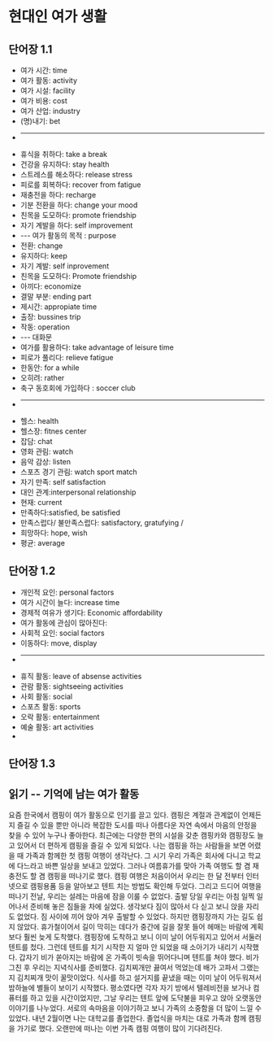 # 현대인 여가 생활

<!-- 1.1 여가 생활의 목적 -->
## 단어장 1.1
* 여가 시간: time
* 여가 활동: activity
* 여가 시설: facility
* 여가 비용: cost
* 여가 산업: industry
* (명)내기: bet
* ---
* 휴식을 취하다: take a break
* 건강을 유지하다: stay health
* 스트레스를 해소하다: release stress
* 피로를 회복하다: recover from fatigue
* 재충전을 하다: recharge
* 기분 전환을 하다: change your mood
* 친목을 도모하다: promote friendship
* 자기 계발을 하다: self improvement
* --- 여가 활동의 목적 : purpose
* 전환: change
* 유지하다: keep
* 자기 계발: self inprovement
* 친목을 도모하다: Promote friendship
* 아끼다: economize
* 결말 부분: ending part
* 제시간: appropiate time
* 출장: bussines trip
* 작동:  operation
* --- 대화문
* 여가를 활용하다: take advantage of leisure time
* 피로가 풀리다: relieve fatigue
* 한동안: for a while
* 오히려: rather
* 축구 동호회에 가입하다 : soccer club
* ---
* 헬스: health
* 헬스장: fitnes center
* 잡담: chat
* 영화 관림: watch
* 음악 감상: listen
* 스포츠 경기 관림: watch sport match
* 자기 만족: self satisfaction
* 대인 관계:interpersonal relationship
* 현재: current
* 만족하다:satisfied, be satisfied
* 만족스럽다/ 불만족스럽다: satisfactory, gratufying /
* 희망하다: hope, wish
* 평균: average

<!-- 1.2 여가 생활의 유형 -->
## 단어장 1.2
* 개인적 요인: personal factors
* 여가 시간이 늘다: increase time
* 경제적 여유가 생기다: Economic affordability
* 여가 활동에 관심이 많아진다:
* 사회적 요인: social factors
* 이동하다: move, display
* -----
* 휴직 활동: leave of absense activities
* 관람 활동: sightseeing activities
* 사회 활동: social
* 스포츠 활동: sports
* 오락 활동: entertainment
* 예술 활동: art activities
*
<!-- 1.3 현인의 여가 새활 - 활동 -->
## 단어장 1.3

## 읽기 -- 기억에 남는 여가 활동
요즘 한국에서 캠핑이 여가 활동으로 인기를 끌고 있다. 캠핑은 계절과 관계없이 언제든지 즐길 수 있을 뿐만 아니라 복잡한 도시를 떠나 아름다운 자연 속에서 마음의 안정을 찾을 수 있어 누구나 좋아한다. 최근에는 다양한 편의 시설을 갖춘 캠핑카와 캠핑장도 늘고 있어서 더 편하게 캠핑을 즐길 수 있게 되었다.
나는 캠핑을 하는 사람들을 보면 어렸을 때 가족과 함께한 첫 캠핑 여행이 생각난다. 그 시기 우리 가족은 회사에 다니고 학교에 다느라고 바쁜 일상을 보내고 있었다. 그러나 여름휴가를 맞아 가족 여행도 할 겸 재충전도 할 겸 캠핑을 떠나기로 했다. 캠핑 여행은 처음이어서 우리는 한 달 전부터 인터넷으로 캠핑용품 등을 알아보고 텐트 치는 방법도 확인해 두었다. 그리고 드디어 여행을 떠나기 전날, 우리는 설레는 마음에 잠을 이룰 수 없었다.
출발 당일 우리는 아침 일찍 일어나서 준비해 놓은 짐들을 차에 실었다. 생각보다 짐이 많아서 다 싣고 보니 앉을 자리도 없었다. 짐 사이에 끼어 앉아 겨우 출발할 수 있었다. 하지만 캠핑장까지 가는 길도 쉽지 않았다. 휴가철이어서 길이 막히는 데다가 중간에 길을 잘못 들어 헤매는 바람에 계획보다 훨씬 늦게 도착했다. 캠핑장에 도착하고 보니 이미 날이 어두워지고 있어서 서둘러 텐트를 첬다. 그런데 텐트를 치기 시작한 지 얼마 안 되었을 때 소아기가 내리기 시작했다. 갑자기 비가 쏟아지는 바람에 온 가족이 빗속을 뛰어다니며 텐트를 쳐야 했다.
비가 그친 후 우리는 지녁식사를 준비했다. 김치찌개만 끓여서 먹었는데 배가 고파서 그랬는지 김치찌개 맛이 꿀맛이었다. 식사를 하고 설거지를 끝냈을 때는 이미 날이 어두워져서 밤하늘에 별들이 보이기 시작했다. 평소였다면 각자 자기 방에서 텔레비전을 보거나 컴퓨터를 하고 있을 시간이었지만, 그날 우리는 텐트 앞에 도닥불을 피우고 앉아 오랫동안 이야기를 나누었다. 서로의 속마음을 이야기하고 보니 가족의 소중함을 더 많이 느낄 수 있었다.
내년 2월이면 나는 대학교를 졸업한다. 졸업식을 마치는 대로 가족과 함께 캠핑을 가기로 했다. 오랜만에 떠나는 이번 가족 캠핑 여행이 많이 기다려진다.
